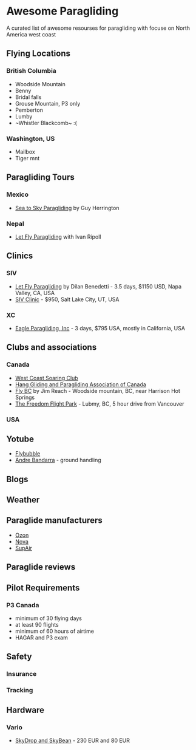 # Awesome Paragliding 

A curated list of awesome resourses for paragliding with focuse on North America west coast

## Flying Locations
### British Columbia
- Woodside Mountain
- Benny
- Bridal falls
- Grouse Mountain, P3 only
- Pemberton
- Lumby
- ~Whistler Blackcomb~ :(

### Washington, US
- Mailbox
- Tiger mnt

## Paragliding Tours
### Mexico
- [Sea to Sky Paragliding](https://www.seatoskyparagliding.com/tours/) by Guy Herrington
### Nepal
- [Let Fly Paragliding](http://www.letflyparagliding.com/nepal-clinic-and-tours-1) with Ivan Ripoll

## Clinics
### SIV
- [Let Fly Paragliding](http://www.letflyparagliding.com/siv) by Dilan Benedetti - 3.5 days, $1150 USD, Napa Valley, CA, USA
- [SIV Clinic](https://www.sivclinic.com) - $950, Salt Lake City, UT, USA
### XC
- [Eagle Paragliding, Inc](https://paragliding.com/services/clinics/thermal-xc-clinic/) - 3 days, $795 USA, mostly in California, USA

## Clubs and associations 
### Canada
- [West Coast Soaring Club](https://www.westcoastsoaringclub.com/)
- [Hang Gliding and Paragliding Association of Canada](https://www.hpac.ca/pub/)
- [Fly BC](http://www.flybc.org/siteoftheday.htm) by Jim Reach - Woodside mountain, BC, near Harrison Hot Springs
- [The Freedom Flight Park](https://www.freedomflightschool.com/) - Lubmy, BC, 5 hour drive from Vancouver

### USA

## Yotube
- [Flybubble](https://www.youtube.com/user/FlybubbleParagliding)
- [Andre Bandarra](https://www.youtube.com/channel/UCzYf1cmKwDMSiII9SSp6IJw/featured) - ground handling

## Blogs

## Weather

## Paraglide manufacturers 
- [Ozon](https://www.flyozone.com/paragliders/)
- [Nova](https://www.nova.eu/en/home/)
- [SupAir](https://www.supair.com/en/)

## Paraglide reviews

## Pilot Requirements
### P3 Canada
- minimum of 30 flying days
- at least 90 flights
- minimum of 60 hours of airtime
- HAGAR and P3 exam

## Safety
### Insurance
### Tracking

## Hardware
### Vario
- [SkyDrop and SkyBean](https://skybean.eu/) - 230 EUR and 80 EUR

